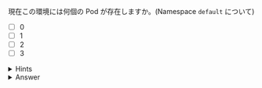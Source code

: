 現在この環境には何個の Pod が存在しますか。(Namespace `default` について)

- [ ] 0
- [ ] 1
- [ ] 2
- [ ] 3

<details>
  <summary>Hints</summary>

`kubectl get pods` コマンドを使用します。  
短縮名を使用して `kubectl get po` と書くこともできます。

</details>

<details>
  <summary>Answer</summary>

0

</details>
